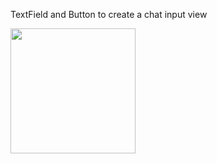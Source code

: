 
TextField and Button to create a chat input view


<img src="https://user-images.githubusercontent.com/44741544/134016863-b1e89c36-456e-453e-9f76-eddc003d7cf4.gif" width="200">
